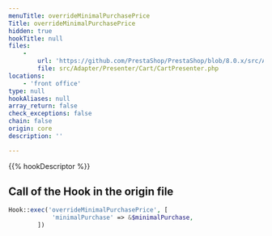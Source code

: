 ```yaml
---
menuTitle: overrideMinimalPurchasePrice
Title: overrideMinimalPurchasePrice
hidden: true
hookTitle: null
files:
    -
        url: 'https://github.com/PrestaShop/PrestaShop/blob/8.0.x/src/Adapter/Presenter/Cart/CartPresenter.php'
        file: src/Adapter/Presenter/Cart/CartPresenter.php
locations:
    - 'front office'
type: null
hookAliases: null
array_return: false
check_exceptions: false
chain: false
origin: core
description: ''

---
```


{{% hookDescriptor %}}

## Call of the Hook in the origin file

```php
Hook::exec('overrideMinimalPurchasePrice', [
            'minimalPurchase' => &$minimalPurchase,
        ])
```
